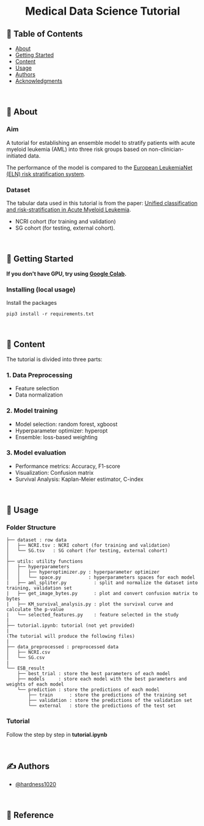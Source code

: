 <h1 align="center">Medical Data Science Tutorial</h1>

<div align="center">

</div>

## 📝 Table of Contents

- [About](#about)
- [Getting Started](#getting_started)
- [Content](#content)
- [Usage](#usage)
- [Authors](#authors)
- [Acknowledgments](#acknowledgement)

</br>

## 🧐 About <a name = "about"></a>

### Aim

A tutorial for establishing an ensemble model to stratify patients with acute myeloid leukemia (AML) into three risk groups based on non-clinician-initiated data. 

The performance of the model is compared to the [European LeukemiaNet (ELN) risk stratification system](https://ashpublications.org/blood/article/129/4/424/36196/Diagnosis-and-management-of-AML-in-adults-2017-ELN).

### Dataset

The tabular data used in this tutorial is from the paper: [Unified classification and risk-stratification in Acute Myeloid Leukemia](https://www.nature.com/articles/s41467-022-32103-8#MOESM1).

- NCRI cohort (for training and validation)
- SG cohort (for testing, external cohort).

<!-- The tutorial is based on the paper by [Haferlach et al. (2018)](https://www.nature.com/articles/s41591-018-0026-7).  -->



</br>

## 🏁 Getting Started <a name = "getting_started"></a>

**If you don't have GPU, try using [Google Colab](https://colab.research.google.com/github/hardness1020/Medical_Data_Science_Tutorial/blob/main/tutorial.ipynb).**

### Installing (local usage)

Install the packages

```
pip3 install -r requirements.txt
```

</br>

## 🔧 Content <a name = "content"></a>

The tutorial is divided into three parts:

### 1. Data Preprocessing

- Feature selection
- Data normalization

### 2. Model training

- Model selection: random forest, xgboost
- Hyperparameter optimizer: hyperopt
- Ensemble: loss-based weighting

### 3. Model evaluation

- Performance metrics: Accuracy, F1-score
- Visualization: Confusion matrix
- Survival Analysis: Kaplan-Meier estimator, C-index

</br>

## 🎈 Usage <a name="usage"></a>

### Folder Structure

    ├── dataset : row data
    │   ├── NCRI.tsv : NCRI cohort (for training and validation)
    │   └── SG.tsv   : SG cohort (for testing, external cohort)
    │
    ├── utils: utility functions
    │   ├── hyperparameters
    │   │   ├── hyperoptimizer.py : hyperparameter optimizer
    │   │   └── space.py          : hyperparameters spaces for each model
    |   ├── aml_spliter.py          : split and normalize the dataset into training, validation set 
    |   ├── get_image_bytes.py      : plot and convert confusion matrix to bytes
    |   ├── KM_survival_analysis.py : plot the survival curve and calculate the p-value
    |   └── selected_features.py    : feature selected in the study
    |   
    ├── tutorial.ipynb: tutorial (not yet provided)
    |
    (The tutorial will produce the following files)
    |
    ├── data_preprocessed : preprocessed data
    │   ├── NCRI.csv
    │   └── SG.csv
    |
    └── ESB_result
        ├── best_trial : store the best parameters of each model
        ├── models     : store each model with the best parameters and weights of each model
        └── prediction : store the predictions of each model
            ├── train      : store the predictions of the training set
            ├── validation : store the predictions of the validation set
            └── external   : store the predictions of the test set
    
    
    

### Tutorial

Follow the step by step in **tutorial.ipynb**


</br>

## ✍️ Authors <a name = "authors"></a>

- [@hardness1020](https://github.com/hardness1020)

</br>

## 🎉 Reference <a name = "reference"></a>

